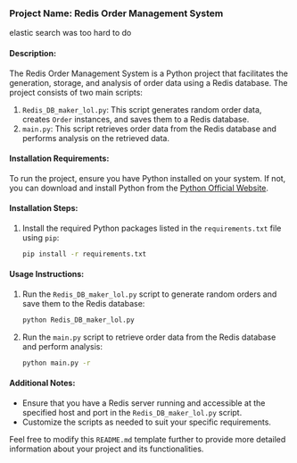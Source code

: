 ### Project Name: Redis Order Management System
elastic search was too hard to do
#### Description:
The Redis Order Management System is a Python project that facilitates the generation, storage, and analysis of order data using a Redis database. The project consists of two main scripts:

1. `Redis_DB_maker_lol.py`: This script generates random order data, creates `Order` instances, and saves them to a Redis database.
2. `main.py`: This script retrieves order data from the Redis database and performs analysis on the retrieved data.

#### Installation Requirements:
To run the project, ensure you have Python installed on your system. If not, you can download and install Python from the [Python Official Website](https://www.python.org/).

#### Installation Steps:
1. Install the required Python packages listed in the `requirements.txt` file using `pip`:
    ```bash
    pip install -r requirements.txt
    ```

#### Usage Instructions:
1. Run the `Redis_DB_maker_lol.py` script to generate random orders and save them to the Redis database:
    ```bash
    python Redis_DB_maker_lol.py
    ```

2. Run the `main.py` script to retrieve order data from the Redis database and perform analysis:
    ```bash
    python main.py -r
    ```

#### Additional Notes:
- Ensure that you have a Redis server running and accessible at the specified host and port in the `Redis_DB_maker_lol.py` script.
- Customize the scripts as needed to suit your specific requirements.

Feel free to modify this `README.md` template further to provide more detailed information about your project and its functionalities.